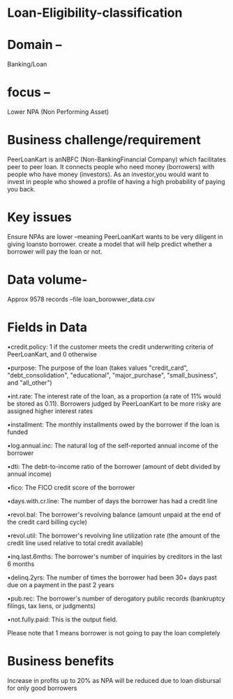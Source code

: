 # Loan-Eligibility-classification

# Domain –
Banking/Loan
# focus –
Lower NPA (Non Performing Asset)

# Business challenge/requirement
PeerLoanKart is anNBFC (Non-BankingFinancial Company) which facilitates peer to peer loan. It connects people who need money (borrowers) with people who have money (investors). As an investor,you would want to invest in people who showed a profile of having a high probability of paying you back. 



# Key issues
Ensure NPAs are lower –meaning PeerLoanKart wants to be very diligent in giving loansto borrower. create a model that will help predict whether a borrower will pay the loan or not. 


# Data volume- 
Approx 9578 records –file loan_borowwer_data.csv 

# Fields in Data

•credit.policy: 1 if the customer meets the credit underwriting criteria of PeerLoanKart, and 0 otherwise

•purpose: The purpose of the loan (takes values "credit_card", "debt_consolidation", "educational", "major_purchase", "small_business", and "all_other")

•int.rate: The interest rate of the loan, as a proportion (a rate of 11% would be stored as 0.11). Borrowers judged by PeerLoanKart to be more risky are assigned higher interest rates

•installment: The monthly installments owed by the borrower if the loan is funded

•log.annual.inc: The natural log of the self-reported annual income of the borrower

•dti: The debt-to-income ratio of the borrower (amount of debt divided by annual income)

•fico: The FICO credit score of the borrower

•days.with.cr.line: The number of days the borrower has had a credit line

•revol.bal: The borrower's revolving balance (amount unpaid at the end of the credit card billing cycle)

•revol.util: The borrower's revolving line utilization rate (the amount of the credit line used relative to total credit available)

•inq.last.6mths: The borrower's number of inquiries by creditors in the last 6 months

•delinq.2yrs: The number of times the borrower had been 30+ days past due on a payment in the past 2 years

•pub.rec: The borrower's number of derogatory public records (bankruptcy filings, tax liens, or judgments)

•not.fully.paid: This is the output field. 

Please note that 1 means borrower is not going to pay the loan completely

# Business benefits 
Increase in profits up to 20% as NPA will be reduced due to loan disbursal for only good borrowers

